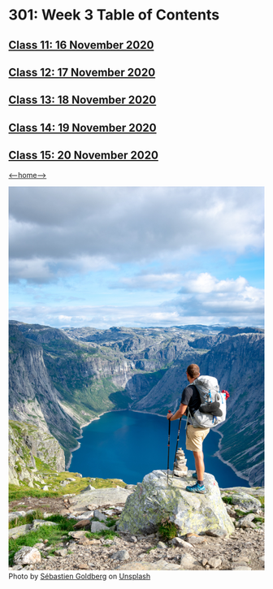 # 301: Week 3 Table of Contents

## [Class 11: 16 November 2020](class11.md)

## [Class 12: 17 November 2020](class12.md)

## [Class 13: 18 November 2020](class13.md)

## [Class 14: 19 November 2020](class14.md)

## [Class 15: 20 November 2020](class15.md)

[<--home-->](../../README.md)

![Table of Contents](./Images/Mountain-top.jpg)
<span>Photo by <a href="https://unsplash.com/@sebastiengoldberg?utm_source=unsplash&amp;utm_medium=referral&amp;utm_content=creditCopyText">Sébastien Goldberg</a> on <a href="https://unsplash.com/s/photos/hiking?utm_source=unsplash&amp;utm_medium=referral&amp;utm_content=creditCopyText">Unsplash</a></span>